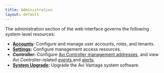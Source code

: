 ```yaml
---
title: Administration
layout: default
---
```

The administration section of the web interface governs the following system-level resources:

* **<a href="/docs/latest/user-accounts">Accounts</a>:** Configure and manage user accounts, roles, and tenants.
* **<a href="/docs/latest/administrative-settings">Settings</a>:** Configure management access resources.
* **Controller:** Configure <a href="/docs/latest/avi-controller-analytics-page">Avi Controller management addresses</a>, and view Avi Controller-related <a href="/docs/latest/avi-controller-events-log">events </a>and <a href="/docs/latest/avi-controller-alerts-log">alerts</a>.
* **<a href="/docs/latest/upgrading-the-vantage-software">System Upgrade</a>:** Upgrade the Avi Vantage system software.